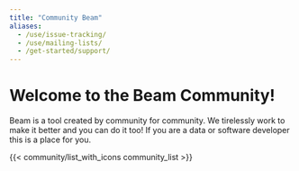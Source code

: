 ```yaml
---
title: "Community Beam"
aliases:
  - /use/issue-tracking/
  - /use/mailing-lists/
  - /get-started/support/
---
```


<!--
Licensed under the Apache License, Version 2.0 (the "License");
you may not use this file except in compliance with the License.
You may obtain a copy of the License at

http://www.apache.org/licenses/LICENSE-2.0

Unless required by applicable law or agreed to in writing, software
distributed under the License is distributed on an "AS IS" BASIS,
WITHOUT WARRANTIES OR CONDITIONS OF ANY KIND, either express or implied.
See the License for the specific language governing permissions and
limitations under the License.
-->

# Welcome to the Beam Community!

Beam is a tool created by community for community. We tirelessly work to make it better and you can do it too!
If you are a data or software developer this is a place for you.

{{< community/list_with_icons community_list >}}
